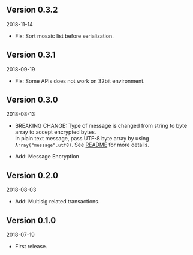 ## Version 0.3.2

2018-11-14

* Fix: Sort mosaic list before serialization.

## Version 0.3.1

2018-09-19

* Fix: Some APIs does not work on 32bit environment.

## Version 0.3.0

2018-08-13

* BREAKING CHANGE: Type of message is changed from string to byte array to accept encrypted bytes.  
        In plain text message, pass UTF-8 byte array by using `Array("message".utf8)`. 
See [README](README.md) for more details.

* Add: Message Encryption


## Version 0.2.0

2018-08-03

* Add: Multisig related transactions.

## Version 0.1.0

2018-07-19

* First release.

